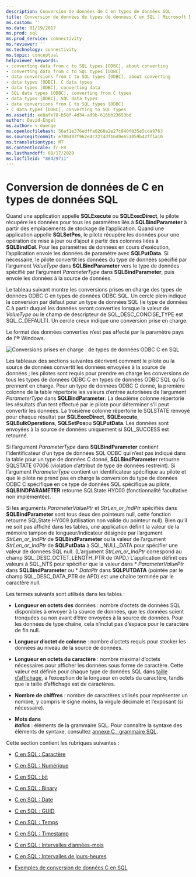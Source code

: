 ```yaml
---
description: Conversion de données de C en types de données SQL
title: Conversion de données de types de données C en SQL | Microsoft Docs
ms.custom: ''
ms.date: 01/19/2017
ms.prod: sql
ms.prod_service: connectivity
ms.reviewer: ''
ms.technology: connectivity
ms.topic: conceptual
helpviewer_keywords:
- converting data from c to SQL types [ODBC], about converting
- converting data from c to SQL types [ODBC]
- data conversions from C to SQL types [ODBC], about converting
- data types [ODBC], C data types
- data types [ODBC], converting data
- SQL data types [ODBC], converting from C types
- data types [ODBC], SQL data types
- data conversions from C to SQL types [ODBC]
- C data types [ODBC], converting to SQL types
ms.assetid: ee0afe78-b58f-4d34-ad9b-616bb23653bd
author: David-Engel
ms.author: v-daenge
ms.openlocfilehash: 56af1e376edffa0268a2e27c840f035e5cda9763
ms.sourcegitcommit: e700497f962e4c2274df16d9e651059b42ff1a10
ms.translationtype: MT
ms.contentlocale: fr-FR
ms.lasthandoff: 08/17/2020
ms.locfileid: "88429711"
---
```

# <a name="converting-data-from-c-to-sql-data-types"></a>Conversion de données de C en types de données SQL
Quand une application appelle **SQLExecute** ou **SQLExecDirect**, le pilote récupère les données pour tous les paramètres liés à **SQLBindParameter** à partir des emplacements de stockage de l’application. Quand une application appelle **SQLSetPos**, le pilote récupère les données pour une opération de mise à jour ou d’ajout à partir des colonnes liées à **SQLBindCol**. Pour les paramètres de données en cours d’exécution, l’application envoie les données de paramètre avec **SQLPutData**. Si nécessaire, le pilote convertit les données du type de données spécifié par l’argument *ValueType* dans **SQLBindParameter** vers le type de données spécifié par l’argument *ParameterType* dans **SQLBindParameter**, puis envoie les données à la source de données.  
  
 Le tableau suivant montre les conversions prises en charge des types de données ODBC C en types de données ODBC SQL. Un cercle plein indique la conversion par défaut pour un type de données SQL (le type de données C à partir duquel les données seront converties lorsque la valeur de *ValueType* ou le champ de descripteur de SQL_DESC_CONCISE_TYPE est SQL_C_DEFAULT). Un cercle creux indique une conversion prise en charge.  
  
 Le format des données converties n’est pas affecté par le paramètre pays de l'® Windows.  
  
 ![Conversions prises en charge : de types de données ODBC C en SQL](../../../odbc/reference/appendixes/media/apd1b.gif "apd1b")  
  
 Les tableaux des sections suivantes décrivent comment le pilote ou la source de données convertit les données envoyées à la source de données ; les pilotes sont requis pour prendre en charge les conversions de tous les types de données ODBC C en types de données ODBC SQL qu’ils prennent en charge. Pour un type de données ODBC C donné, la première colonne de la table répertorie les valeurs d’entrée autorisées de l’argument *ParameterType* dans **SQLBindParameter**. La deuxième colonne répertorie les résultats d’un test effectué par le pilote pour déterminer s’il peut convertir les données. La troisième colonne répertorie le SQLSTATE renvoyé pour chaque résultat par **SQLExecDirect**, **SQLExecute**, **SQLBulkOperations**, **SQLSetPos**ou **SQLPutData**. Les données sont envoyées à la source de données uniquement si SQL_SUCCESS est retourné.  
  
 Si l’argument *ParameterType* dans **SQLBindParameter** contient l’identificateur d’un type de données SQL ODBC qui n’est pas indiqué dans la table pour un type de données C donné, **SQLBindParameter** retourne SQLSTATE 07006 (violation d’attribut de type de données restreint). Si l’argument *ParameterType* contient un identificateur spécifique au pilote et que le pilote ne prend pas en charge la conversion du type de données ODBC C spécifique en ce type de données SQL spécifique au pilote, **SQLBINDPARAMETER** retourne SQLState HYC00 (fonctionnalité facultative non implémentée).  
  
 Si les arguments *ParameterValuePtr* et *StrLen_or_IndPtr* spécifiés dans **SQLBindParameter** sont tous deux des pointeurs null, cette fonction retourne SQLState HY009 (utilisation non valide du pointeur null). Bien qu’il ne soit pas affiché dans les tables, une application définit la valeur de la mémoire tampon de longueur/indicateur désignée par l’argument *StrLen_or_IndPtr* de **SQLBindParameter** ou la valeur de l’argument *StrLen_or_IndPtr* de **SQLPutData** à SQL_NULL_DATA pour spécifier une valeur de données SQL null. (L’argument *StrLen_or_IndPtr* correspond au champ SQL_DESC_OCTET_LENGTH_PTR de l’APD.) L’application définit ces valeurs à SQL_NTS pour spécifier que la valeur dans \* *ParameterValuePtr* dans **SQLBindParameter** ou \* *DataPtr* dans **SQLPUTDATA** (pointée par le champ SQL_DESC_DATA_PTR de APD) est une chaîne terminée par le caractère null.  
  
 Les termes suivants sont utilisés dans les tables :  
  
-   **Longueur en octets des** données : nombre d’octets de données SQL disponibles à envoyer à la source de données, que les données soient tronquées ou non avant d’être envoyées à la source de données. Pour les données de type chaîne, cela n’inclut pas d’espace pour le caractère de fin null.  
  
-   **Longueur d’octet de colonne** : nombre d’octets requis pour stocker les données au niveau de la source de données.  
  
-   **Longueur en octets du caractère** : nombre maximal d’octets nécessaires pour afficher les données sous forme de caractère. Cette valeur est définie pour chaque type de données SQL dans [taille d’affichage](../../../odbc/reference/appendixes/display-size.md), à l’exception de la longueur en octets du caractère, tandis que la taille d’affichage est de caractères.  
  
-   **Nombre de chiffres** : nombre de caractères utilisés pour représenter un nombre, y compris le signe moins, la virgule décimale et l’exposant (si nécessaire).  
  
-   **Mots dans**   
     ***italics***  : éléments de la grammaire SQL. Pour connaître la syntaxe des éléments de syntaxe, consultez [annexe C : grammaire SQL](../../../odbc/reference/appendixes/appendix-c-sql-grammar.md).  
  
 Cette section contient les rubriques suivantes :  
  
-   [C en SQL : Caractère](../../../odbc/reference/appendixes/c-to-sql-character.md)  
  
-   [C en SQL : Numérique](../../../odbc/reference/appendixes/c-to-sql-numeric.md)  
  
-   [C en SQL : bit](../../../odbc/reference/appendixes/c-to-sql-bit.md)  
  
-   [C en SQL : Binary](../../../odbc/reference/appendixes/c-to-sql-binary.md)  
  
-   [C en SQL : Date](../../../odbc/reference/appendixes/c-to-sql-date.md)  
  
-   [C en SQL : GUID](../../../odbc/reference/appendixes/c-to-sql-guid.md)  
  
-   [C en SQL : Temps](../../../odbc/reference/appendixes/c-to-sql-time.md)  
  
-   [C en SQL : Timestamp](../../../odbc/reference/appendixes/c-to-sql-timestamp.md)  
  
-   [C en SQL : Intervalles d’années-mois](../../../odbc/reference/appendixes/c-to-sql-year-month-intervals.md)  
  
-   [C en SQL : Intervalles de jours-heures](../../../odbc/reference/appendixes/c-to-sql-day-time-intervals.md)  
  
-   [Exemples de conversion de données C en SQL](../../../odbc/reference/appendixes/c-to-sql-data-conversion-examples.md)
